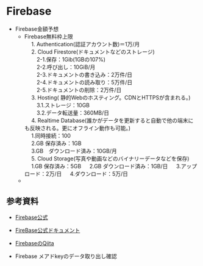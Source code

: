 # Firebase

* Firebase金額予想
  * Firebase無料枠上限<br>
  　 1. Authentication(認証アカウント数)＝1万/月<br>
  　 2. Cloud Firestore(ドキュメントなどのストレージ)<br>
  　  　2-1.保存：1Gib(1GBの107%)<br>
　    　2-2.呼び出し：10GiB/月<br>
 　   　2-3.ドキュメントの書き込み：2万件/日<br>
  　  　2-4.ドキュメントの読み取り：5万件/日<br>
  　  　2-5.ドキュメントの削除：2万件/日<br>
  　 3. Hosting( 静的Webのホスティング。CDNとHTTPSが含まれる。)<br>
  　  　3.1.ストレージ：10GB<br>
  　  　3.2.データ転送量：360MB/日<br>
  　 4. Realtime Database(誰かがデータを更新すると自動で他の端末にも反映される。更にオフライン動作も可能。)<br>
  　    1.同時接続：100<br>
  　    2.GB 保存済み：1GB<br>
  　    3.GB　ダウンロード済み：10GB/月<br>
  　 5. Cloud Storage(写真や動画などのバイナリーデータなどを保存)
  　    1.GB 保存済み：5GB
  　    2.GB ダウンロード済み：1GB/日
  　    3.アップロード：2万/日
  　    4.ダウンロード：5万/日
  * 

## 参考資料
* [Firebase公式](https://firebase.google.com/pricing?hl=ja)
* [FireBase公式ドキュメント](https://firebase.google.com/docs/firestore/quotas?hl=ja)
* [FirebaseのQiita](https://qiita.com/kohashi/items/43ea22f61ade45972881)

* Firebase メアドkeyのデータ取り出し確認
